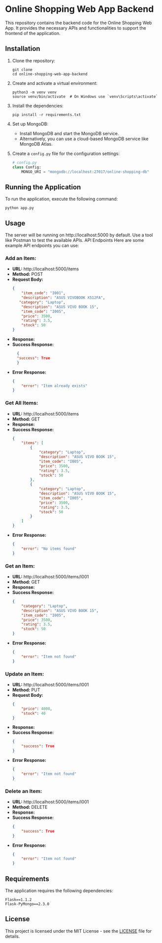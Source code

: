 # Online Shopping Web App Backend

This repository contains the backend code for the Online Shopping Web App. It provides the necessary APIs and functionalities to support the frontend of the application.

## Installation

1. Clone the repository:

    ```shell
    git clone 
    cd online-shopping-web-app-backend
    ```

2. Create and activate a virtual environment:

    ```shell
    python3 -m venv venv
    source venv/bin/activate  # On Windows use `venv\Scripts\activate`
    ```

3. Install the dependencies:

    ```shell
    pip install -r requirements.txt
    ```

4. Set up MongoDB:

    - Install MongoDB and start the MongoDB service.
    - Alternatively, you can use a cloud-based MongoDB service like MongoDB Atlas.

5. Create a `config.py` file for the configuration settings:

    ```python
    # config.py
    class Config:
        MONGO_URI = "mongodb://localhost:27017/online-shopping-db"
    ```

## Running the Application

To run the application, execute the following command:

```shell
python app.py
```

## Usage
The server will be running on http://localhost:5000 by default.
Use a tool like Postman to test the available APIs.
API Endpoints
Here are some example API endpoints you can use:

### Add an Item:

- **URL:** http://localhost:5000/items
- **Method:** POST
- **Request Body:**
    ```json
    {
        "item_code": "I001",
        "description": "ASUS VIVOBOOK X512FA",
       "category": "Laptop",
        "description": "ASUS VIVO BOOK 15",
        "item_code": "I005",
        "price": 3500,
        "rating": 3.5,
        "stock": 50
    }
    ```
- **Response:**
- **Success Response:**
  ```json
    {
    "success": True
    }
    ```
- **Error Response:**
    ```json
    {
        "error": "Item already exists"
    }
    ```
### Get All Items:

- **URL:** http://localhost:5000/items
- **Method:** GET
- **Response:**
- **Success Response:**
    ```json
    {
        "items": [
            {
                "category": "Laptop",
                "description": "ASUS VIVO BOOK 15",
                "item_code": "I005",
                "price": 3500,
                "rating": 3.5,
                "stock": 50
            },
            {
                "category": "Laptop",
                "description": "ASUS VIVO BOOK 15",
                "item_code": "I005",
                "price": 3500,
                "rating": 3.5,
                "stock": 50
            }
        ]
    }
    ```
- **Error Response:**
    ```json
    {
        "error": "No items found"
    }
    ```

### Get an Item:

- **URL:** http://localhost:5000/items/I001
- **Method:** GET
- **Response:**
- **Success Response:**
    ```json
    {
        "category": "Laptop",
        "description": "ASUS VIVO BOOK 15",
        "item_code": "I005",
        "price": 3500,
        "rating": 3.5,
        "stock": 50
    }
    ```
- **Error Response:**
    ```json
    {
        "error": "Item not found"
    }
    ```
### Update an Item:

- **URL:** http://localhost:5000/items/I001
- **Method:** PUT
- **Request Body:**
    ```json
    {
        "price": 4000,
        "stock": 40
    }
    ```
- **Response:**
- **Success Response:**
    ```json
    {
        "success": True
    }
    ```
- **Error Response:**
    ```json
    {
        "error": "Item not found"
    }
    ```
### Delete an Item:

- **URL:** http://localhost:5000/items/I001
- **Method:** DELETE
- **Response:**
- **Success Response:**
    ```json
    {
        "success": True
    }
    ```
- **Error Response:**
    ```json
    {
        "error": "Item not found"
    }
    ```
## Requirements
The application requires the following dependencies:

```shell
Flask==1.1.2
Flask-PyMongo==2.3.0

```

## License
This project is licensed under the MIT License - see the [LICENSE](LICENSE) file for details.
```